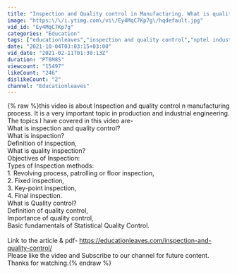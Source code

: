 ```yaml
---
title: "Inspection and Quality control in Manufacturing. What is quality inspection?"
image: "https:\/\/i.ytimg.com\/vi\/Ey4MqC7Kp7g\/hqdefault.jpg"
vid_id: "Ey4MqC7Kp7g"
categories: "Education"
tags: ["educationleaves","inspection and quality control","nptel industrial engineering"]
date: "2021-10-04T03:03:15+03:00"
vid_date: "2021-02-11T01:30:13Z"
duration: "PT6M8S"
viewcount: "15497"
likeCount: "246"
dislikeCount: "2"
channel: "Educationleaves"
---
```

{% raw %}this video is about Inspection and quality control n manufacturing process. It is a very important topic in production and industrial engineering. The topics I have covered in this video are-<br />What is inspection and quality control? <br />What is inspection?<br />Definition of inspection,<br />What is quality inspection?<br />Objectives of Inspection:<br />Types of Inspection methods:<br />1. Revolving process, patrolling or floor inspection,<br />2. Fixed inspection,<br />3. Key-point inspection,<br />4. Final inspection.<br />What is Quality control? <br />Definition of quality control,<br />Importance of quality control,<br />Basic fundamentals of Statistical Quality Control.<br /><br />Link to the article &amp; pdf- <a rel="nofollow" target="blank" href="https://educationleaves.com/inspection-and-quality-control/">https://educationleaves.com/inspection-and-quality-control/</a><br />Please like the video and Subscribe to our channel for future content.<br />Thanks for watching.{% endraw %}
